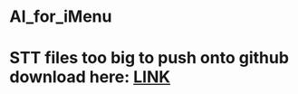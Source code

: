 # AI_for_iMenu
# STT files too big to push onto github download here: [LINK](https://drive.google.com/drive/folders/1RaLPCK1UfYuMet9KggkJ380M1_Hx74sK?usp=sharing)
